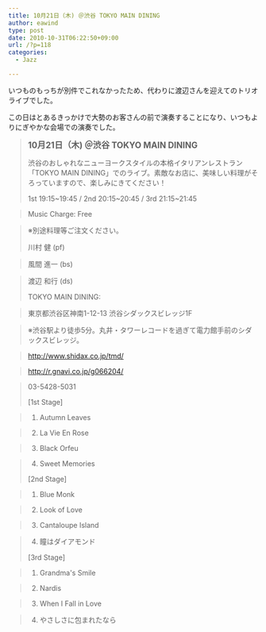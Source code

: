 ```yaml
---
title: 10月21日（木) ＠渋谷 TOKYO MAIN DINING
author: eawind
type: post
date: 2010-10-31T06:22:50+09:00
url: /?p=118
categories:
  - Jazz

---
```

いつものもっちが別件でこれなかったため、代わりに渡辺さんを迎えてのトリオライブでした。

この日はとあるきっかけで大勢のお客さんの前で演奏することになり、いつもよりにぎやかな会場での演奏でした。

> **<big>10月21日（木) ＠渋谷 TOKYO MAIN DINING</big>**
> 
> 渋谷のおしゃれなニューヨークスタイルの本格イタリアンレストラン「TOKYO MAIN DINING」でのライブ。素敵なお店に、美味しい料理がそろっていますので、楽しみにきてください！
> 
> 1st 19:15~19:45 / 2nd 20:15~20:45 / 3rd 21:15~21:45
  
> Music Charge: Free
  
> ※別途料理等ご注文ください。
> 
> 川村 健 (pf)
  
> 風間 進一 (bs)
  
> 渡辺 和行 (ds)
> 
> TOKYO MAIN DINING:
  
> 東京都渋谷区神南1-12-13 渋谷シダックスビレッジ1F
  
> ※渋谷駅より徒歩5分。丸井・タワーレコードを過ぎて電力館手前のシダックスビレッジ。
  
> http://www.shidax.co.jp/tmd/
  
> <a href="http://r.gnavi.co.jp/g066204/" target="_blank" rel="noopener noreferrer">http://r.gnavi.co.jp/g066204/</a>
  
> 03-5428-5031
> 
> [1st Stage]
  
> 1. Autumn Leaves
  
> 2. La Vie En Rose
  
> 3. Black Orfeu
  
> 4. Sweet Memories
> 
> [2nd Stage]
  
> 1. Blue Monk
  
> 2. Look of Love
  
> 3. Cantaloupe Island
  
> 4. 瞳はダイアモンド
> 
> [3rd Stage]
  
> 1. Grandma's Smile
  
> 2. Nardis
  
> 3. When I Fall in Love
  
> 4. やさしさに包まれたなら
